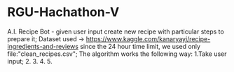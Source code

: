 # RGU-Hachathon-V
A.I. Recipe Bot - given user input create new recipe with particular steps to prepare it;
Dataset used -> https://www.kaggle.com/kanaryayi/recipe-ingredients-and-reviews
since the 24 hour time limit, we used only file:"clean_recipes.csv";
The algorithm works the following way:
1.Take user input;
2.
3.
4.
5.
